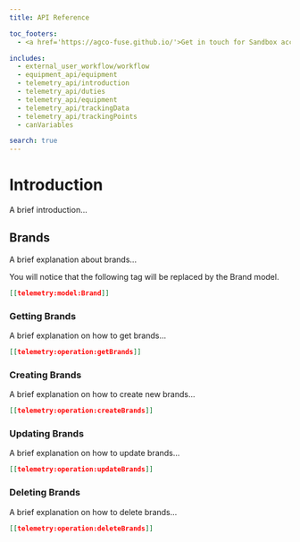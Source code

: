 ```yaml
---
title: API Reference

toc_footers:
  - <a href='https://agco-fuse.github.io/'>Get in touch for Sandbox access</a>

includes:
  - external_user_workflow/workflow
  - equipment_api/equipment
  - telemetry_api/introduction
  - telemetry_api/duties
  - telemetry_api/equipment
  - telemetry_api/trackingData
  - telemetry_api/trackingPoints
  - canVariables

search: true
---
```


# Introduction

A brief introduction...

## Brands

A brief explanation about brands...

You will notice that the following tag will be replaced by the Brand model.

```json
[[telemetry:model:Brand]]
```

### Getting Brands

A brief explanation on how to get brands...

```json
[[telemetry:operation:getBrands]]
```

### Creating Brands

A brief explanation on how to create new brands...

```json
[[telemetry:operation:createBrands]]
```

### Updating Brands

A brief explanation on how to update brands...

```json
[[telemetry:operation:updateBrands]]
```

### Deleting Brands

A brief explanation on how to delete brands...

```json
[[telemetry:operation:deleteBrands]]
```
